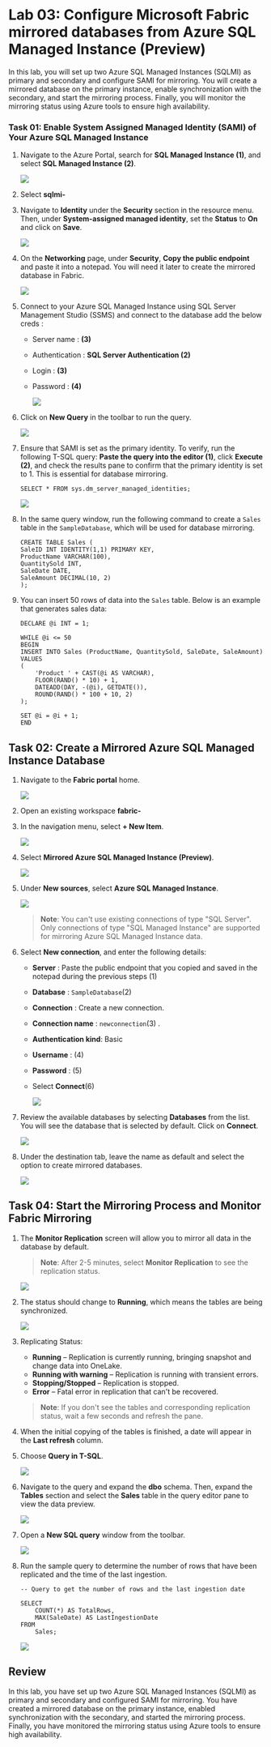 # Lab 03: Configure Microsoft Fabric mirrored databases from Azure SQL Managed Instance (Preview)

In this lab, you will set up two Azure SQL Managed Instances (SQLMI) as primary and secondary and configure SAMI for mirroring. You will create a mirrored database on the primary instance, enable synchronization with the secondary, and start the mirroring process. Finally, you will monitor the mirroring status using Azure tools to ensure high availability.

### Task 01: Enable System Assigned Managed Identity (SAMI) of Your Azure SQL Managed Instance


 1. Navigate to the Azure Portal, search for **SQL Managed Instance (1)**, and select **SQL Managed Instance (2)**.

     ![](../media/Lab-05/sqlmi.png)

1. Select **sqlmi-<inject key="DeploymentID" enableCopy="false"/>**

 1. Navigate to **Identity** under the **Security** section in the resource menu. Then, under **System-assigned managed identity**, set the **Status** to **On** and click on **Save**.

      ![](../media/Lab-05/sqlmi00.png)


1. On the **Networking** page, under **Security**, **Copy the public endpoint** and paste it into a notepad. You will need it later to create the mirrored database in Fabric.

   ![](../media/Lab-03/endpoint.png)

1. Connect to your Azure SQL Managed Instance using SQL Server Management Studio (SSMS) and connect to the  database add the below creds :

   - Server name : **<inject key="SqlmI-URL" enableCopy="false"/> (3)**

   - Authentication : **SQL Server Authentication (2)**

   - Login : **<inject key="Sqlmi administrator login" enableCopy="false"/> (3)**

   - Password : **<inject key="Sqlmi administrator password" enableCopy="false"/> (4)**
     
       ![](../media/Lab-01/sql-login.png)

1. Click on **New Query** in the toolbar to run the query.
 
   ![](../media/Lab-01/s2.png)

1. Ensure that SAMI is set as the primary identity. To verify, run the following T-SQL query: **Paste the query into the editor (1)**, click **Execute (2)**, and check the results pane to confirm that the primary identity is set to 1. This is essential for database mirroring.

   ```
   SELECT * FROM sys.dm_server_managed_identities;
   ```

   ![](../media/Lab-03/sqlmi-mi-1.png)

1. In the same query window, run the following command to create a `Sales` table in the `SampleDatabase`, which will be used for database mirroring.

    ```
    CREATE TABLE Sales (
    SaleID INT IDENTITY(1,1) PRIMARY KEY,
    ProductName VARCHAR(100),
    QuantitySold INT,
    SaleDate DATE,
    SaleAmount DECIMAL(10, 2)
   );
   ```

1. You can insert 50 rows of data into the `Sales` table. Below is an example that generates sales data:

    ```
    DECLARE @i INT = 1;

    WHILE @i <= 50
    BEGIN
    INSERT INTO Sales (ProductName, QuantitySold, SaleDate, SaleAmount)
    VALUES 
    (
        'Product ' + CAST(@i AS VARCHAR),               
        FLOOR(RAND() * 10) + 1,                         
        DATEADD(DAY, -(@i), GETDATE()),                
        ROUND(RAND() * 100 + 10, 2)                     
    );

    SET @i = @i + 1;
    END

   ```




## Task 02: Create a Mirrored Azure SQL Managed Instance Database

1. Navigate to the **Fabric portal** home.

    ![](../media/Lab-01/power-bi.png)

2. Open an existing workspace **fabric-<inject key="DeploymentID" enableCopy="false"/>**

3. In the navigation menu, select **+ New Item**.

   ![](../media/Lab-01/fabric-new.png)

5. Select **Mirrored Azure SQL Managed Instance (Preview)**.

    ![](../media/Lab-03/sqlmi-1-1.png)

7. Under **New sources**, select **Azure SQL Managed Instance**.

    ![](../media/Lab-03/sqlmi-1.png)


   >**Note**: You can't use existing connections of type "SQL Server". Only connections of type "SQL Managed Instance" are supported for mirroring Azure SQL Managed Instance data.


9. Select **New connection**, and enter the following details:

     - **Server** : Paste the public endpoint that you copied and saved in the notepad during the previous steps (1)

     - **Database** : `SampleDatabase`(2)

     - **Connection** : Create a new connection.

     - **Connection name** : `newconnection`(3)
        .
     - **Authentication kind**: Basic 

     - **Username** : **<inject key="Sqlmi administrator login" enableCopy="false"/>**(4)

     - **Password** : **<inject key="Sqlmi administrator password" enableCopy="false"/>**(5)
       
     - Select **Connect**(6)
       

       ![](../media/Lab-03/connection-1.png)

 1. Review the available databases by selecting **Databases** from the list. You will see the database that is selected by default. Click on **Connect**.

       ![](../media/Lab-03/connection-2.png)

1. Under the destination tab, leave the name as default and select the option to create mirrored databases.

    ![](../media/Lab-03/connection-3.png)

## Task 04: Start the Mirroring Process and Monitor Fabric Mirroring

1. The **Monitor Replication** screen will allow you to mirror all data in the database by default.

    >**Note**: After 2-5 minutes, select **Monitor Replication** to see the replication status.

    ![](../media/Lab-03/creating-mirrored-db.png)

1. The status should change to **Running**, which means the tables are being synchronized.

    ![](../media/Lab-03/mirrored-db.png)

1. Replicating Status:
   
      - **Running** – Replication is currently running, bringing snapshot and change data into OneLake.
      - **Running with warning** – Replication is running with transient errors.
      - **Stopping/Stopped** – Replication is stopped.
      - **Error** – Fatal error in replication that can't be recovered.
    >**Note**: If you don't see the tables and corresponding replication status, wait a few seconds and refresh the pane.

1. When the initial copying of the tables is finished, a date will appear in the **Last refresh** column.

1. Choose **Query in T-SQL**.

    ![](../media/Lab-03/query-1.png)

1. Navigate to the query and expand the **dbo** schema. Then, expand the **Tables** section and select the **Sales** table in the query editor pane to view the data preview.
 
     ![](../media/Lab-03/sales-preview.png)


1. Open a **New SQL query** window from the toolbar.

     ![](../media/Lab-03/new-sql-1.png)

1. Run the sample query to determine the number of rows that have been replicated and the time of the last ingestion.

    ```
    -- Query to get the number of rows and the last ingestion date

    SELECT 
        COUNT(*) AS TotalRows,                     
        MAX(SaleDate) AS LastIngestionDate        
    FROM 
        Sales;
    ```

   ![](../media/Lab-03/run-sample.png)


## Review

In this lab, you have set up two Azure SQL Managed Instances (SQLMI) as primary and secondary and configured SAMI for mirroring. You have created a mirrored database on the primary instance, enabled synchronization with the secondary, and started the mirroring process. Finally, you have monitored the mirroring status using Azure tools to ensure high availability.
